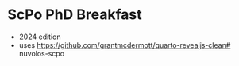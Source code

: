 # ScPo PhD Breakfast

* 2024 edition
* uses https://github.com/grantmcdermott/quarto-revealjs-clean# nuvolos-scpo
